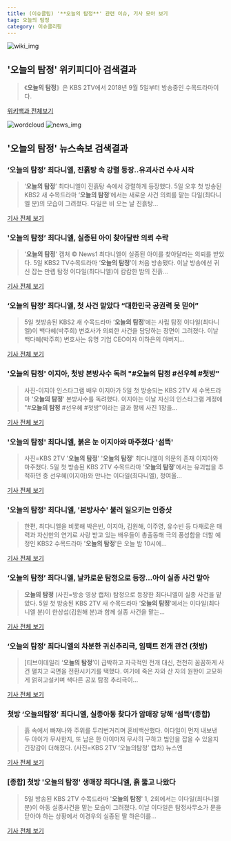 ```yaml
---
title: (이슈클립) '**오늘의 탐정**' 관련 이슈, 기사 모아 보기
tag: 오늘의 탐정
category: 이슈클리핑
---
```

![wiki_img](https://user-images.githubusercontent.com/42597476/44503234-41136a80-a6d0-11e8-9071-6fc6418eafe4.png)
## **'**오늘의 탐정**'** 위키피디아 검색결과
>《**오늘의 탐정**》은 KBS 2TV에서 2018년 9월 5일부터 방송중인 수목드라마이다.

<a href="https://ko.wikipedia.org/wiki/오늘의 탐정" target="_blank">위키백과 전체보기</a>

![wordcloud](https://s3.ap-northeast-2.amazonaws.com/lyrics101-wordcloud/2018-09-06-1536162118.png)
![news_img](https://user-images.githubusercontent.com/42597476/44507050-1206f400-a6e4-11e8-8d98-7ffbfebb353f.png)
## **'**오늘의 탐정**'** 뉴스속보 검색결과
### ‘**오늘의 탐정**’ 최다니엘, 진흙탕 속 강렬 등장..유괴사건 수사 시작

>‘**오늘의 탐정**’ 최다니엘이 진흙탕 속에서 강렬하게 등장했다. 5일 오후 첫 방송된 KBS2 새 수목드라마 ‘**오늘의 탐정**’에서는 새로운 사건 의뢰를 맡는 다일(최다니엘 분)의 모습이 그려졌다. 다일은 비 오는 날 진흙탕...

<a href="http://www.osen.co.kr/article/G1110983310" target="_blank">기사 전체 보기</a>

### '**오늘의 탐정**’ 최다니엘, 실종된 아이 찾아달란 의뢰 수락

>'**오늘의 탐정**' 캡처 © News1 최다니엘이 실종된 아이를 찾아달라는 의뢰를 받았다. 5일 KBS2 TV수목드라마 ‘**오늘의 탐정**’이 처음 방송됐다. 이날 방송에선 귀신 잡는 만렙 탐정 이다일(최다니엘)이 캄캄한 밤의 진흙...

<a href="http://news1.kr/articles/?3418613" target="_blank">기사 전체 보기</a>

### ‘**오늘의 탐정**’ 최다니엘, 첫 사건 맡았다 “대한민국 공권력 못 믿어”

>5일 첫방송된 KBS2 새 수목드라마 ‘**오늘의 탐정**’에는 사립 탐정 이다일(최다니엘)이 백다혜(박주희) 변호사가 의뢰한 사건을 담당하는 장면이 그려졌다. 이날 백다혜(박주희) 변호사는 유명 기업 CEO이자 이하은의 아버지...

<a href="http://star.mk.co.kr/new/view.php?mc=ST&year=2018&no=560991" target="_blank">기사 전체 보기</a>

### '**오늘의 탐정**' 이지아, 첫방 본방사수 독려 "#**오늘의 탐정** #선우혜 #첫방"

>사진-이지아 인스타그램 배우 이지아가 5일 첫 방송되는 KBS 2TV 새 수목드라마 '**오늘의 탐정**' 본방사수를 독려했다. 이지아는 이날 자신의 인스타그램 계정에 "#**오늘의 탐정** #선우혜 #첫방"이라는 글과 함께 사진 1장을...

<a href="http://news20.busan.com/controller/newsController.jsp?newsId=20180905000385" target="_blank">기사 전체 보기</a>

### '**오늘의 탐정**' 최다니엘, 붉은 눈 이지아와 마주쳤다 '섬뜩'

>사진=KBS 2TV '**오늘의 탐정**' '**오늘의 탐정**' 최다니엘이 의문의 존재 이지아와 마주쳤다. 5일 첫 방송된 KBS 2TV 수목드라마 '**오늘의 탐정**'에서는 유괴범을 추적하던 중 선우혜(이지아)와 만나는 이다일(최다니엘), 정여울...

<a href="http://sports.hankooki.com/lpage/entv/201809/sp20180905233048136670.htm" target="_blank">기사 전체 보기</a>

### '**오늘의 탐정**' 최다니엘, '본방사수' 불러 일으키는 인증샷

>한편, 최다니엘을 비롯해 박은빈, 이지아, 김원해, 이주영, 유수빈 등 다채로운 매력과 자신만의 연기로 사랑 받고 있는 배우들이 총출동해 극의 풍성함을 더할 예정인 KBS2 수목드라마 '**오늘의 탐정**'은 오늘 밤 10시에...

<a href="http://sports.chosun.com/news/ntype.htm?id=201809060100040360003005&servicedate=20180905" target="_blank">기사 전체 보기</a>

### ‘**오늘의 탐정**’ 최다니엘, 날카로운 탐정으로 등장...아이 실종 사건 맡아

>**오늘의 탐정** (사진=방송 영상 캡처) 탐정으로 등장한 최다니엘이 실종 사건을 맡았다. 5일 첫 방송된 KBS 2TV 새 수목드라마 ‘**오늘의 탐정**’에서는 이다일(최다니엘 분)이 한상섭(김원해 분)과 함께 실종 사건을 맡는...

<a href="http://news.hankyung.com/article/201809055144I" target="_blank">기사 전체 보기</a>

### ‘**오늘의 탐정**’ 최다니엘의 차분한 귀신추리극, 임팩트 전개 관건 (첫방)

>[티브이데일리 ‘**오늘의 탐정**’이 급박하고 자극적인 전개 대신, 천천히 꼼꼼하게 사건 펼치고 국면을 전환시키기를 택했다. 여기에 죽은 자와 산 자의 원한이 교묘하게 얽히고설키며 색다른 공포 탐정 추리극이...

<a href="http://tvdaily.asiae.co.kr/read.php3?aid=15361565611392397002" target="_blank">기사 전체 보기</a>

### 첫방 ‘오늘의탐정’ 최다니엘, 실종아동 찾다가 암매장 당해 ‘섬뜩’(종합)

>흙 속에서 빠져나와 주위를 두리번거리며 혼비백산했다. 이다일이 먼저 내보낸 두 아이가 무사한지, 또 남은 한 아이마저 무사히 구하고 범인을 잡을 수 있을지 긴장감이 더해졌다. (사진=KBS 2TV ‘오늘의탐정’ 캡처) 뉴스엔

<a href="http://www.newsen.com/news_view.php?uid=201809052312551710" target="_blank">기사 전체 보기</a>

### [종합] 첫방 '**오늘의 탐정**' 생매장 최다니엘, 흙 뚫고 나왔다

>5일 방송된 KBS 2TV 수목드라마 '**오늘의 탐정**' 1, 2회에서는 이다일(최다니엘 분)이 아동 실종사건을 맡는 모습이 그려졌다. 이날 이다일은 탐정사무소가 문을 닫아야 하는 상황에서 이경우의 실종된 딸 하은이를...

<a href="http://www.xportsnews.com/?ac=article_view&entry_id=1016102" target="_blank">기사 전체 보기</a>


